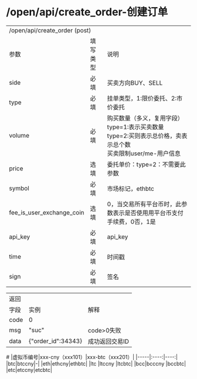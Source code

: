 # /open/api/create_order-创建订单
<table>
    <tr><td colspan="3">/open/api/create_order (post)</td></tr>
    <tr><td>参数</td><td>填写类型</td><td>说明</td></tr>
    <tr><td>side</td><td>必填</td><td>买卖方向BUY、SELL</td></tr>
    <tr><td>type</td><td>必填</td><td>挂单类型，1:限价委托、2:市价委托</td></tr>
    <tr><td>volume</td><td>必填</td><td>
      购买数量（多义，复用字段）<br>
      type=1:表示买卖数量 <br>
      type=2:买则表示总价格，卖表示总个数 <br>
      买卖限制user/me-用户信息
    </td></tr>
    <tr><td>price</td><td>选填</td><td>委托单价：type=2：不需要此参数</td></tr>
    <tr><td>symbol</td><td>必填</td><td>市场标记，ethbtc</td></tr>
    <tr><td>fee_is_user_exchange_coin </td><td>选填</td><td>0，当交易所有平台币时，此参数表示是否使用用平台币支付手续费，0否，1是
    </td></tr>
    <tr><td>api_key</td><td>必填</td><td>api_key</td></tr>
    <tr><td>time</td><td>必填</td><td>时间戳</td></tr>
    <tr><td>sign</td><td>必填</td><td>签名</td></tr>
  </table>
  <table>
    <tr><td colspan="3">返回</td></tr>
    <tr><td>字段</td><td>实例</td><td>解释</td></tr>
    <tr><td>code</td><td>0</td><td></td></tr>
    <tr><td>msg</td><td>"suc"</td><td>code>0失败</td></tr>
    <tr><td>data</td><td>{"order_id":34343}</td><td>成功返回交易ID</td></tr>
  </table>
#
|虚拟币编号|xxx-cny（xxx101）|xxx-btc（xxx201）|
|-----|:----:|----:|
|btc|btccny|-|
|eth|ethcny|ethbtc|
|ltc |ltccny |ltcbtc|
|bcc|bcccny |bccbtc|
|etc|etccny|etcbtc|

